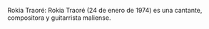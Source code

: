 Rokia Traoré: Rokia Traoré (24 de enero de 1974) es una cantante, compositora y guitarrista maliense.
